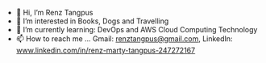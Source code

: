 - 👋 Hi, I’m Renz Tangpus
- 👀 I’m interested in Books, Dogs and Travelling
- 🌱 I’m currently learning:
           DevOps and AWS Cloud Computing Technology
- 📫 How to reach me ... Gmail: renztangpus@gmail.com, LinkedIn: www.linkedin.com/in/renz-marty-tangpus-247272167

<!---
renzTangpus/renzTangpus is a ✨ special ✨ repository because its `README.md` (this file) appears on your GitHub profile.
You can click the Preview link to take a look at your changes.
--->
